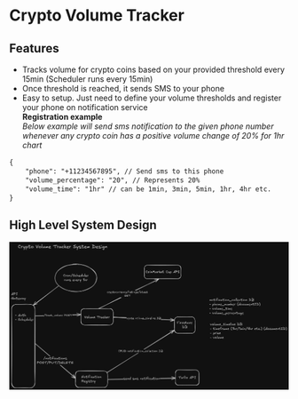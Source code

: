 # Crypto Volume Tracker

## Features
- Tracks volume for crypto coins based on your provided threshold every 15min (Scheduler runs every 15min)
- Once threshold is reached, it sends SMS to your phone
- Easy to setup. Just need to define your volume thresholds and register your phone on notification service <br/>
**Registration example** <br/>
*Below example will send sms notification to the given phone number whenever any crypto coin has a positive volume change of 20% for 1hr chart*
```
{
    "phone": "+11234567895", // Send sms to this phone
    "volume_percentage": "20", // Represents 20%
    "volume_time": "1hr" // can be 1min, 3min, 5min, 1hr, 4hr etc.
}
```

## High Level System Design
![System Design](crypto_backend_high_level_system_design.png)